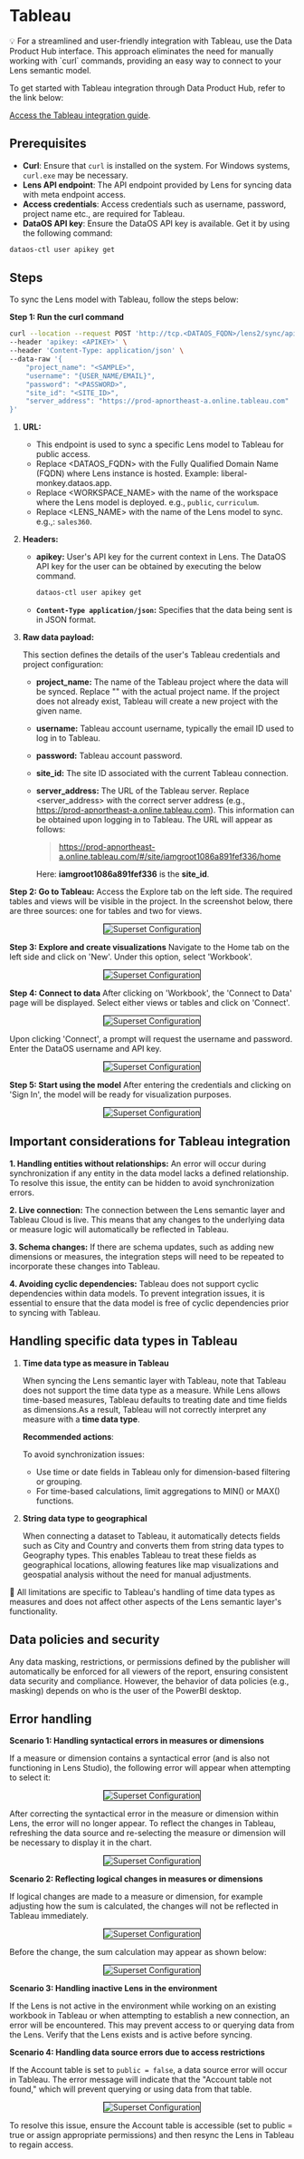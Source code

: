 # Tableau

<aside class="callout">
💡 For a streamlined and user-friendly integration with Tableau, use the Data Product Hub interface. This approach eliminates the need for manually working with `curl` commands, providing an easy way to connect to your Lens semantic model.

To get started with Tableau integration through Data Product Hub, refer to the link below:

<a href="/interfaces/data_product_hub/activation/bi_sync/tableau_cloud/">Access the Tableau integration guide</a>.
</aside>


## Prerequisites

- **Curl**: Ensure that `curl` is installed on the system. For Windows systems, `curl.exe` may be necessary.
- **Lens API endpoint**: The API endpoint provided by Lens for syncing data with meta endpoint access.
- **Access credentials**: Access credentials such as username, password, project name etc., are required for Tableau.
- **DataOS API key**: Ensure the DataOS API key is available. Get it by using the following command:

```bash
dataos-ctl user apikey get
```

## Steps

To sync the Lens model with Tableau, follow the steps below:

**Step 1: Run the curl command**

```bash
curl --location --request POST 'http://tcp.<DATAOS_FQDN>/lens2/sync/api/v1/tableau-server/<WORKSPACE_NAME>:<LENS_NAME>' \
--header 'apikey: <APIKEY>' \
--header 'Content-Type: application/json' \
--data-raw '{
    "project_name": "<SAMPLE>",
    "username": "{USER_NAME/EMAIL}",
    "password": "<PASSWORD>",
    "site_id": "<SITE_ID>",
    "server_address": "https://prod-apnortheast-a.online.tableau.com"
}'
```

1. **URL:**

    - This endpoint is used to sync a specific Lens model to Tableau for public access.
    - Replace <DATAOS_FQDN> with the Fully Qualified Domain Name (FQDN) where Lens instance is hosted. Example: liberal-monkey.dataos.app.
    - Replace <WORKSPACE_NAME> with the name of the workspace where the Lens model is deployed. e.g., `public`, `curriculum`.
    - Replace <LENS_NAME> with the name of the Lens model to sync. e.g.,: `sales360`.

2. **Headers:**

    - **apikey:** User's API key for the current context in Lens. The DataOS API key for the user can be obtained by executing the below command.

        ```bash
        dataos-ctl user apikey get
        ```

    - **`Content-Type application/json`:** Specifies that the data being sent is in JSON format.
 
3. **Raw data payload:**

    This section defines the details of the user's Tableau credentials and project configuration:

    - **project_name:** The name of the Tableau project where the data will be synced. Replace "<sample>" with the actual project name. If the project does not already exist, Tableau will create a new project with the given name.

    - **username:** Tableau account username, typically the email ID used to log in to Tableau.

    - **password:** Tableau account password.
    
    - **site_id:** The site ID associated with the current Tableau connection.

    - **server_address:** The URL of the Tableau server.  Replace <server_address> with the correct server address (e.g., https://prod-apnortheast-a.online.tableau.com). This information can be obtained upon logging in to Tableau. The URL will appear as follows:

        > https://prod-apnortheast-a.online.tableau.com/#/site/iamgroot1086a891fef336/home

         Here: **iamgroot1086a891fef336**  is the **site_id**.

**Step 2: Go to Tableau:** Access the Explore tab on the left side. The required tables and views will be visible in the project. In the screenshot below, there are three sources: one for tables and two for views.

<div style="text-align: center;">
    <img src="/resources/lens/bi_integration/tableau1.png" alt="Superset Configuration" style="max-width: 80%; height: auto; border: 1px solid #000;">
</div>

**Step 3: Explore and create visualizations** Navigate to the Home tab on the left side and click on 'New'. Under this option, select 'Workbook'.

<div style="text-align: center;">
    <img src="/resources/lens/bi_integration/tableau2.png" alt="Superset Configuration" style="max-width: 80%; height: auto; border: 1px solid #000;">
</div>

**Step 4: Connect to data** After clicking on 'Workbook', the 'Connect to Data' page will be displayed. Select either views or tables and click on 'Connect'.

<div style="text-align: center;">
    <img src="/resources/lens/bi_integration/tableau3.png" alt="Superset Configuration" style="max-width: 80%; height: auto; border: 1px solid #000;">
</div>

Upon clicking 'Connect', a prompt will request the username and password. Enter the DataOS username and API key.


<div style="text-align: center;">
    <img src="/resources/lens/bi_integration/tableau4.png" alt="Superset Configuration" style="max-width: 80%; height: auto; border: 1px solid #000;">
</div>

**Step 5: Start using the model** After entering the credentials and clicking on 'Sign In', the model will be ready for visualization purposes.

<div style="text-align: center;">
    <img src="/resources/lens/bi_integration/tableau5.png" alt="Superset Configuration" style="max-width: 80%; height: auto; border: 1px solid #000;">
</div>

## Important considerations for Tableau integration

**1. Handling entities without relationships:** An error will occur during synchronization if any entity in the data model lacks a defined relationship. To resolve this issue, the entity can be hidden to avoid synchronization errors.

**2. Live connection:** The connection between the Lens semantic layer and Tableau Cloud is live. This means that any changes to the underlying data or measure logic will automatically be reflected in Tableau.

**3. Schema changes:** If there are schema updates, such as adding new dimensions or measures, the integration steps will need to be repeated to incorporate these changes into Tableau.

**4. Avoiding cyclic dependencies:** Tableau does not support cyclic dependencies within data models. To prevent integration issues, it is essential to ensure that the data model is free of cyclic dependencies prior to syncing with Tableau.


## Handling specific data types in Tableau

1. **Time data type as measure in Tableau**  

    When syncing the Lens semantic layer with Tableau, note that Tableau does not support the time data type as a measure. While Lens allows time-based measures, Tableau defaults to treating date and time fields as dimensions.As a result, Tableau will not correctly interpret any measure with a **time data type**.


    **Recommended actions**:

    To avoid synchronization issues:

    - Use time or date fields in Tableau only for dimension-based filtering or grouping.
    - For time-based calculations, limit aggregations to MIN() or MAX() functions.

2. **String data type to geographical**

    When connecting a dataset to Tableau, it automatically detects fields such as City and Country and converts them from string data types to Geography types. This enables Tableau to treat these fields as geographical locations, allowing features like map visualizations and geospatial analysis without the need for manual adjustments.

<aside class="callout">
📌 All limitations are specific to Tableau's handling of time data types as measures and does not affect other aspects of the Lens semantic layer's functionality.

</aside>

## Data policies and security

Any data masking, restrictions, or permissions defined by the publisher will automatically be enforced for all viewers of the report, ensuring consistent data security and compliance. However, the behavior of data policies (e.g., masking) depends on who is the user of the PowerBI desktop.

## Error handling 

**Scenario 1: Handling syntactical errors in measures or dimensions** 

If a measure or dimension contains a syntactical error (and is also not functioning in Lens Studio), the following error will appear when attempting to select it:

<div style="text-align: center;">
    <img src="/resources/lens/bi_integration/image02.png" alt="Superset Configuration" style="max-width: 80%; height: auto; border: 1px solid #000;">
</div>

After correcting the syntactical error in the measure or dimension within Lens, the error will no longer appear. To reflect the changes in Tableau, refreshing the data source and re-selecting the measure or dimension will be necessary to display it in the chart.


<div style="text-align: center;">
    <img src="/resources/lens/bi_integration/image03.png" alt="Superset Configuration" style="max-width: 80%; height: auto; border: 1px solid #000;">
</div>


**Scenario 2: Reflecting logical changes in measures or dimensions**

If logical changes are made to a measure or dimension, for example adjusting how the sum is calculated, the changes will not be reflected in Tableau immediately.

<div style="text-align: center;">
    <img src="/resources/lens/bi_integration/image04.png" alt="Superset Configuration" style="max-width: 80%; height: auto; border: 1px solid #000;">
</div>

Before the change, the sum calculation may appear as shown below:

<div style="text-align: center;">
    <img src="/resources/lens/bi_integration/image05.png" alt="Superset Configuration" style="max-width: 80%; height: auto; border: 1px solid #000;">
</div>


**Scenario 3: Handling inactive Lens in the environment** 

If the Lens is not active in the environment while working on an existing workbook in Tableau or when attempting to establish a new connection, an error will be encountered. This may prevent access to or querying data from the Lens. Verify that the Lens exists and is active before syncing.


**Scenario 4: Handling data source errors due to access restrictions**

If the Account table is set to `public = false`, a data source error will occur in Tableau. The error message will indicate that the "Account table not found," which will prevent querying or using data from that table.

<div style="text-align: center;">
    <img src="/resources/lens/bi_integration/image06.png" alt="Superset Configuration" style="max-width: 80%; height: auto; border: 1px solid #000;">
</div>

To resolve this issue, ensure the Account table is accessible (set to public = true or assign appropriate permissions) and then resync the Lens in Tableau to regain access.
